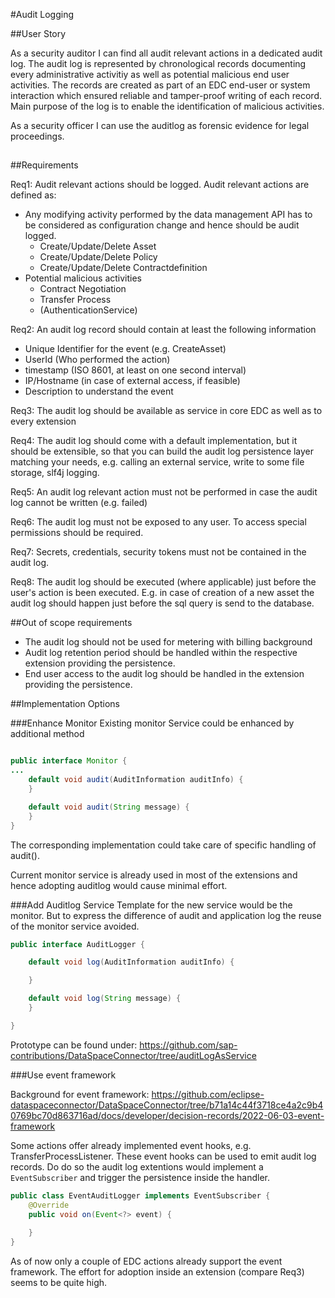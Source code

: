 
#Audit Logging

##User Story

As a security auditor I can find all audit relevant actions in a dedicated audit log. The audit log is represented by chronological records documenting every administrative activitiy as well as potential malicious end user activities. The records are created as part of an EDC end-user or system interaction which ensured reliable and tamper-proof writing of each record. 
Main purpose of the log is to enable the identification of malicious activities.

As a security officer I can use the auditlog as forensic evidence for legal proceedings.

##

##Requirements

Req1: Audit relevant actions should be logged. Audit relevant actions are defined as:
 - Any modifying activity performed by the data management API has to be considered as configuration change and hence should be audit logged.
   - Create/Update/Delete Asset
   - Create/Update/Delete Policy
   - Create/Update/Delete Contractdefinition
 - Potential malicious activities
   - Contract Negotiation
   - Transfer Process
   - (AuthenticationService)

Req2: An audit log record should contain at least the following information
 - Unique Identifier for the event (e.g. CreateAsset)
 - UserId (Who performed the action)
 - timestamp (ISO 8601, at least on one second interval)
 - IP/Hostname (in case of external access, if feasible)
 - Description to understand the event

Req3: The audit log should be available as service in core EDC as well as to every extension

Req4: The audit log should come with a default implementation, but it should be extensible, so that you can build the audit log persistence layer matching your needs, e.g. calling an external service, write to some file storage, slf4j logging.

Req5: An audit log relevant action must not be performed in case the audit log cannot be written (e.g. failed)

Req6: The audit log must not be exposed to any user. To access special permissions should be required.

Req7: Secrets, credentials, security tokens must not be contained in the audit log.

Req8: The audit log should be executed (where applicable) just before the user's action is been executed. E.g. in case of creation of a new asset the audit log should happen just before the sql query is send to the database.

##Out of scope requirements
- The audit log should not be used for metering with billing background
- Audit log retention period should be handled within the respective extension providing the persistence.
- End user access to the audit log should be handled in the extension providing the persistence.

##Implementation Options


###Enhance Monitor
Existing monitor Service could be enhanced by additional method
````java

public interface Monitor {
...
    default void audit(AuditInformation auditInfo) {
    }

    default void audit(String message) {
    }
}
````
The corresponding implementation could take care of specific handling of audit().

Current monitor service is already used in most of the extensions and hence adopting auditlog would cause minimal effort.

###Add Auditlog Service
Template for the new service would be the monitor. But to express the difference of audit and application log the reuse of the monitor service avoided.
````java
public interface AuditLogger {

    default void log(AuditInformation auditInfo) {

    }

    default void log(String message) {
    }

}
````
Prototype can be found under: https://github.com/sap-contributions/DataSpaceConnector/tree/auditLogAsService

###Use event framework

Background for event framework: https://github.com/eclipse-dataspaceconnector/DataSpaceConnector/tree/b71a14c44f3718ce4a2c9b40769bc70d863716ad/docs/developer/decision-records/2022-06-03-event-framework

Some actions offer already implemented event hooks, e.g. TransferProcessListener. These event hooks can be used to emit audit log records.
Do do so the audit log extentions would implement a `EventSubscriber` and trigger the persistence inside the handler.

````java
public class EventAuditLogger implements EventSubscriber {
    @Override
    public void on(Event<?> event) {
        
    }
}
````

As of now only a couple of EDC actions already support the event framework. The effort for adoption inside an extension (compare Req3) seems to be quite high.


